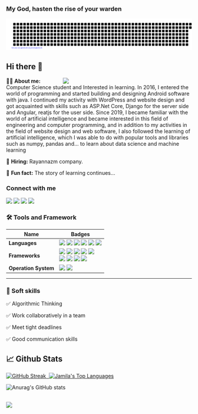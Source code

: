 ### My God, hasten the rise of your warden
 
 ![gitartwork](gitartwork.svg)

## Hi there 👋

<img src="https://raw.githubusercontent.com/MicaelliMedeiros/micaellimedeiros/master/image/computer-illustration.png" min-width="380px" max-width="400px" width="350px" align="right">

👩‍💻 <b>About me:</b> Computer Science student and Interested in learning.
In 2016, I entered the world of programming and started building and designing Android software with java. I continued my activity with WordPress and website design and got acquainted with skills such as ASP.Net Core, Django for the server side and Angular, reatjs for the user side. 
Since 2019, I became familiar with the world of artificial intelligence and became interested in this field of engineering and computer programming, and in addition to my activities in the field of website design and web software, I also followed the learning of artificial intelligence, which I was able to do with popular tools and libraries such as numpy, pandas and... to learn about data science and machine learning

💼 <b>Hiring:</b> Rayannazm company.

🎈 <b>Fun fact:</b>  The story of learning continues...
### Connect with me
<div id="badges">
  <a href="mailto:someone@yoursite.com"><img src="https://img.shields.io/badge/Gmail-D14836?style=for-the-badge&logo=gmail&logoColor=white"/></a>
  <a href="https://www.linkedin.com/in/famirqfr/"><img src="https://img.shields.io/badge/LinkedIn-0077B5?style=for-the-badge&logo=linkedin&logoColor=white"/></a>
  <a href="https://www.instagram.com/famirqfr/"><img src="https://img.shields.io/badge/Instagram-E4405F?style=for-the-badge&logo=instagram&logoColor=white"/></a>
  <a href="https://t.me/famirqfr"><img src="https://img.shields.io/badge/Telegram-00AFF0?style=for-the-badge&logo=telegram&logoColor=white"/></a>
</div>


### 🛠 Tools and Framework

Name | Badges
--- | --- 
**Languages**  |  <img src="https://img.shields.io/badge/C-00599C?style=for-the-badge&logo=c&logoColor=white"/> <img src="https://img.shields.io/badge/C%2B%2B-00599C?style=for-the-badge&logo=c%2B%2B&logoColor=white"/> <img src="https://img.shields.io/badge/C%23-239120?style=for-the-badge&logo=c-sharp&logoColor=white"/> <img src="https://img.shields.io/badge/Python-3776AB?style=for-the-badge&logo=python&logoColor=white"/> <img src="https://img.shields.io/badge/TSQL-CC0000?style=for-the-badge"/>  <img src="https://img.shields.io/badge/JavaScript-F7DF1E?style=for-the-badge&logo=javascript&logoColor=black"/>
**Frameworks** | <img src="https://img.shields.io/badge/typescript-0038b0?style=for-the-badge&logo=typescript&logoColor=white"/> <img src="https://img.shields.io/badge/React-20232A?style=for-the-badge&logo=react&logoColor=61DAFB" /> <img src="https://img.shields.io/badge/Angular-CC0000?style=for-the-badge&logo=angular&logoColor=white" /> <img src="https://img.shields.io/badge/Bootstrap-563D7C?style=for-the-badge&logo=bootstrap&logoColor=white" /> <img src="https://img.shields.io/badge/opencv-8DD6F9?style=for-the-badge&logo=opencv&logoColor=white" /> <br> <img src="https://img.shields.io/badge/Numpy-00599C?style=for-the-badge&logo=numpy&logoColor=white"/> <img src="https://img.shields.io/badge/Scikit learn-fc6f03?style=for-the-badge&logo=scikit-learn&logoColor=white"/> <img src="https://img.shields.io/badge/pandas-0038b0?style=for-the-badge&logo=pandas&logoColor=white"/> <img src="https://img.shields.io/badge/Scikit learn-fc6f03?style=for-the-badge&logo=scikit-learn&logoColor=white"/> 
**Operation System**  | <img src="https://img.shields.io/badge/Linux-FCC624?style=for-the-badge&logo=linux&logoColor=black" /> <img src="https://img.shields.io/badge/Windows-0078D6?style=for-the-badge&logo=windows&logoColor=white" />
</p>

<hr>

### 👔 Soft skills
✅ Algorithmic Thinking

✅ Work collaboratively in a team

✅ Meet tight deadlines

✅ Good communication skills




## 📈 Github Stats
  
[![GitHub Streak](https://github-readme-streak-stats.herokuapp.com/?user=famirqfr&theme=dark)](https://git.io/streak-stats)<a href="https://github.com/SubhamRaoniar28/github-readme-stats"> &nbsp;<img alt="Jamila's Top Languages" src="https://github-readme-stats.vercel.app/api/top-langs/?username=famirqfr&langs_count=8&count_private=true&layout=compact&theme=dark&hide_border=true&bg_color=0D1117" /></a>

![Anurag's GitHub stats](https://github-readme-stats.vercel.app/api?username=famirqfr&theme=dark&show_icons=true) 

  <br/>
 
 <a href="https://github.com/Meghna-DAS/github-profile-views-counter">
    <img src="https://komarev.com/ghpvc/?username=famirqfr">
</a>

